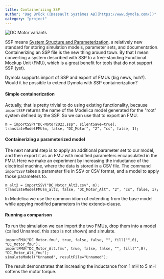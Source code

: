```yaml
---
title: Containerizing SSP
author: "Dag Brück ([Dassault Systèmes AB](https://www.dymola.com/))"
category: "project"
---
```


![DC Motor variants](https://github.com/user-attachments/assets/6b4cc490-c437-4d93-b454-dffbcd152d90)

SSP means [System Structure and Parameterization](https://ssp-standard.org/), a relatively new standard for storing simulation models, parameter sets, and documentation.
Containerizing an SSP file is the new thing around town.
By that I mean converting a system described with SSP to a free-standing Functional Mockup Unit (FMU), which is a great benefit for tools that do not support SSP (yet).

Dymola supports import of SSP and export of FMUs (big news, huh?). Would it be possible to extend Dymola with SSP containerization?

#### Simple containerization
Actually, that is pretty trivial to do using existing functionality, because `importSSP` returns the name of the Modelica model generated for the "root" system defined by the SSP.
So we can use that to export an FMU.

```
m = importSSP("DC-Motor2023.ssp", silentSave=true);
translateModelFMU(m, false, "DC_Motor", "2", "cs", false, 1);
```

#### Containerizing a parameterized model
The next natural step is to apply an additional parameter set to our model, and then export it as an FMU with modified parameters encapsulated in the FMU.
Here we make an experiment by increasing the inductance of the electrical machine, where the data is stored in a CSV file.
The command `importSSV` takes a parameter file in SSV or CSV format, and a model to apply those parameters to.

```
m_alt2 = importSSV("DC_Motor_Alt2.csv", m);
translateModelFMU(m_alt2, false, "DC_Motor_Alt", "2", "cs", false, 1);
```

In Modelica we use the common idiom of extending from the base model while appying modifed parameters in the extends-clause.

#### Running a comparison
To run the simulation we can import the two FMUs, drop them into a model (called Unnamed, this step is not shown) and simulate.

```
importFMU("DC_Motor.fmu", true, false, false, "", fill("",0), "DC_Motor_fmu");
importFMU("DC_Motor_Alt.fmu", true, false, false, "", fill("",0), "DC_Motor_Alt_fmu");
simulateModel("Unnamed", resultFile="Unnamed");
```

The result demonstrates that increasing the inductance from 1 mH to 5 mH softens the motor torque.
